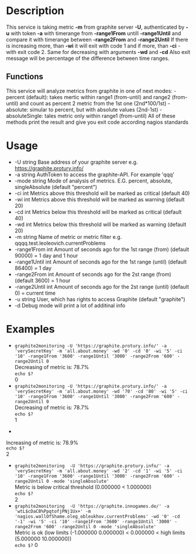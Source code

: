 # Description

This service is taking metric **-m** from graphite server **-U**, authenticated by **-u** with token **-a** with timerange from **-range1From** untill **-range1Until** and compare it with timerange between **-range2From** and **-range2Until**
If there is increasing more, than **-wi** it will exit with code 1 and if more, than **-ci** - with exit code 2.
Same for decreasing with arguments **-wd** and **-cd**
Also exit message will be percentage of the difference between time ranges.

## Functions
This service will analyze metrics from graphite in one of next modes:
	 - percent (default):
		 takes mertic within range1 (from-until) and range2 (from-until)
		 and count as percent 2 metric from the 1st one (2nd*100/1st)
	 - absolute:
		 simular to percent, but with absolute values (2nd-1st)
	 - absoluteSingle:
		 tales metric only within range1 (from-until)
All of these methods print the result and give you exit code according nagios standards


# Usage
- -U string
        Base address of your graphite server e.g. https://graphite.protury.info/
- -a string
        AuthToken to access the graphite-API. For example 'qqq'
- -mode string
      	Mode of analysis of metrics. E.G. percent, absolute, singleAbsolute (default "percent")
- -ci int
        Metrics above this threshold will be marked as critical (default 40)
- -wi int
        Metrics above this threshold will be marked as warning (default 20)
- -cd int
        Metrics below this threshold will be marked as critical (default 40)
- -wd int
        Metrics below this threshold will be marked as warning (default 20)
- -m string
        Name of metric or metric filter e.g. qqqq.test.leoleovich.currentProblems
- -range1From int
    	Amount of seconds ago for the 1st range (from) (default 90000) = 1 day and 1 hour
- -range1Until int
    	Amount of seconds ago for the 1st range (until) (default 86400) = 1 day
- -range2From int
    	Amount of seconds ago for the 2st range (from) (default 3600) = 1 hour
- -range2Until int
    	Amount of seconds ago for the 2st range (until) (default 0) = current time
- -u string
    	User, which has rights to access Graphite (default "graphite")
- -d	Debug mode will print a lot of additinal info

# Examples
- ```graphite2monitoring -U 'https://graphite.protury.info/' -a 'verySecretKey' -m 'all.about.money' -wd '0' -cd '0' -wi '5' -ci '10' -range1From '3600' -range1Until '3000' -range2From '600' -range2Until 0```  
Decreasing of metric is: 78.7%  
```echo $?```  
0
- ```graphite2monitoring -U 'https://graphite.protury.info/' -a 'verySecretKey' -m 'all.about.money' -wd '70' -cd '80' -wi '5' -ci '10' -range1From '3600' -range1Until '3000' -range2From '600' -range2Until 0```  
Decreasing of metric is: 78.7%  
```echo $?```  
1
- ```graphite2monitoring -U 'https://graphite.protury.info/' -a 'verySecretKey' -m 'all.about.money' -wd '5' -cd '10'  
Increasing of metric is: 78.9%  
```echo $?```  
2
- ```graphite2monitoring  -U 'https://graphite.protury.info/' -a 'verySecretKey' -m 'all.about.money' -wd '2' -cd '1' -wi '5' -ci '10' -range1From '3600' -range1Until '3000' -range2From '600' -range2Until 0 -mode 'singleAbsolute'```  
Metric is below critical threshold (0.000000 < 1.000000)  
```echo $?```  
2
- ```graphite2monitoring  -U 'https://graphite.innogames.de/' -a 'wtL$cDaCB%PpqtofjPNj1Ux+' -m 'nagios.wallOfShame.oleg_obleukhov.currentProblems' -wd '0' -cd '-1' -wi '5' -ci '10' -range1From '3600' -range1Until '3000' -range2From '600' -range2Until 0 -mode 'singleAbsolute'```  
Metric is ok (low limits (-1.000000 0.000000) < 0.000000 < high limits (5.000000 10.000000))  
```echo $?```
0